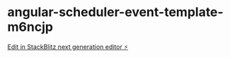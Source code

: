 # angular-scheduler-event-template-m6ncjp

[Edit in StackBlitz next generation editor ⚡️](https://stackblitz.com/~/github.com/RaphaelPainter/angular-scheduler-event-template-m6ncjp)